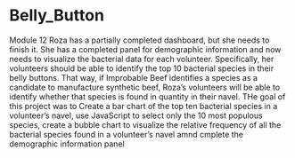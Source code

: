 # Belly_Button
Module 12
Roza has a partially completed dashboard, but she needs to finish it. She has a completed panel for demographic information and now needs to visualize the bacterial data for each volunteer. Specifically, her volunteers should be able to identify the top 10 bacterial species in their belly buttons. That way, if Improbable Beef identifies a species as a candidate to manufacture synthetic beef, Roza’s volunteers will be able to identify whether that species is found in quantity in their navel.
THe goal of this project was to Create a bar chart of the top ten bacterial species in a volunteer’s navel, use JavaScript to select only the 10 most populous species, create a bubble chart to visualize the relative frequency of all the bacterial species found in a volunteer’s navel amnd cmplete the demographic information panel
